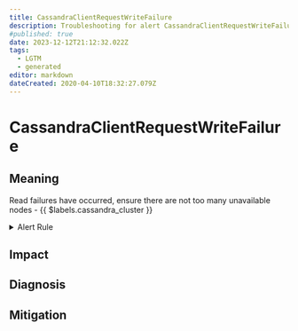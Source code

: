 ```yaml
---
title: CassandraClientRequestWriteFailure
description: Troubleshooting for alert CassandraClientRequestWriteFailure
#published: true
date: 2023-12-12T21:12:32.022Z
tags: 
  - LGTM
  - generated
editor: markdown
dateCreated: 2020-04-10T18:32:27.079Z
---
```


# CassandraClientRequestWriteFailure

## Meaning
[//]: # "Short paragraph that explains what the alert means"
Read failures have occurred, ensure there are not too many unavailable nodes - {{ $labels.cassandra_cluster }}

<details>
  <summary>Alert Rule</summary>

{{% rule "cassandra/instaclustr-cassandra-exporter.yml" "CassandraClientRequestWriteFailure" %}}

<!-- Rule when generated

```yaml
alert: CassandraClientRequestWriteFailure
expr: increase(cassandra_client_request_failures_total{operation="write"}[1m]) > 0
for: 2m
labels:
    severity: critical
annotations:
    summary: Cassandra client request write failure (instance {{ $labels.instance }})
    description: |-
        Read failures have occurred, ensure there are not too many unavailable nodes - {{ $labels.cassandra_cluster }}
          VALUE = {{ $value }}
          LABELS = {{ $labels }}
    runbook: https://github.com/srerun/prometheus-alerts/blob/main/content/runbooks/instaclustr-cassandra-exporter/CassandraClientRequestWriteFailure.md

```

-->

</details>


## Impact
[//]: # "What could / will happen if the alert is not addressed"



## Diagnosis
[//]: # "Steps to take to identify the cause of the problem"



## Mitigation
[//]: # "The steps necessary to resolve the alert"
